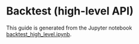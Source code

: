 # Backtest (high-level API)

This guide is generated from the Jupyter notebook [backtest_high_level.ipynb](backtest_high_level.ipynb).
